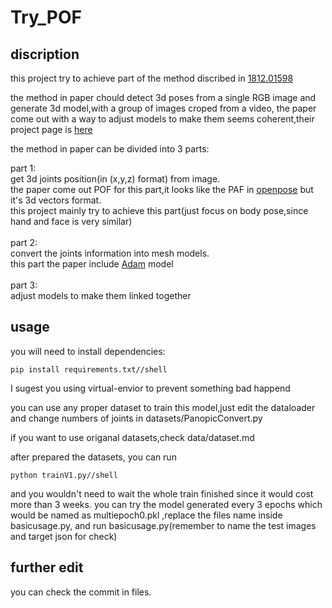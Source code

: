 Try_POF
===
discription
---
this project try to achieve part of the method discribed in [1812.01598](https://arxiv.org/pdf/1812.01598.pdf)

the method in paper chould detect 3d poses from a single RGB image and generate 3d model,with a group of images croped from a video, the paper come out with a way to adjust models to make them seems coherent,their project page is [here](http://domedb.perception.cs.cmu.edu/mtc.html)

the method in paper can be divided into 3 parts:

part 1:<br>
get 3d joints position(in (x,y,z) format) from image.<br>
the paper come out POF for this part,it looks like the PAF in [openpose](https://github.com/CMU-Perceptual-Computing-Lab/openpose) but it's 3d vectors format.<br>
this project mainly try to achieve this part(just focus on body pose,since hand and face is very similar)<br>
<br>
part 2:<br>
convert the joints information into mesh models.<br>
this part the paper include [Adam](https://arxiv.org/pdf/1801.01615.pdf) model<br>
<br>
part 3:<br>
adjust models to make them linked together<br>

usage
---
you will need to install dependencies:
```shell
pip install requirements.txt//shell
```
I sugest you using virtual-envior to prevent something bad happend

you can use any proper dataset to train this model,just edit the dataloader and change numbers of joints in datasets/PanopicConvert.py

if you want to use origanal datasets,check data/dataset.md

after prepared the datasets,
you can run 
```shell
python trainV1.py//shell
```
and you wouldn't need to wait the whole train finished since it would cost more than 3 weeks. you can try the model generated every 3 epochs which would be named as multiepoch0.pkl ,replace the files name inside basicusage.py, and run basicusage.py(remember to name the test images and target json for check)

further edit
-----
you can check the commit in files.
